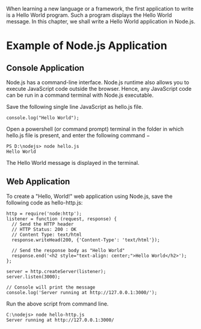 When learning a new language or a framework, the first application to write is a Hello World program. Such a program displays the Hello World message. In this chapter, we shall write a Hello World application in Node.js.



# Example of Node.js Application

## Console Application
Node.js has a command-line interface. Node.js runtime also allows you to execute JavaScript code outside the browser. Hence, any JavaScript code can be run in a command terminal with Node.js executable.

Save the following single line JavaScript as hello.js file.
```
console.log("Hello World");
```
Open a powershell (or command prompt) terminal in the folder in which hello.js file is present, and enter the following command −
```
PS D:\nodejs> node hello.js
Hello World
```
The Hello World message is displayed in the terminal.

## Web Application
To create a "Hello, World!" web application using Node.js, save the following code as hello-http.js:
```
http = require('node:http');
listener = function (request, response) {
  // Send the HTTP header
  // HTTP Status: 200 : OK
  // Content Type: text/html
  response.writeHead(200, {'Content-Type': 'text/html'});

  // Send the response body as "Hello World"
  response.end('<h2 style="text-align: center;">Hello World</h2>');
};

server = http.createServer(listener);
server.listen(3000);

// Console will print the message
console.log('Server running at http://127.0.0.1:3000/');
```
Run the above script from command line.
```
C:\nodejs> node hello-http.js
Server running at http://127.0.0.1:3000/
```
